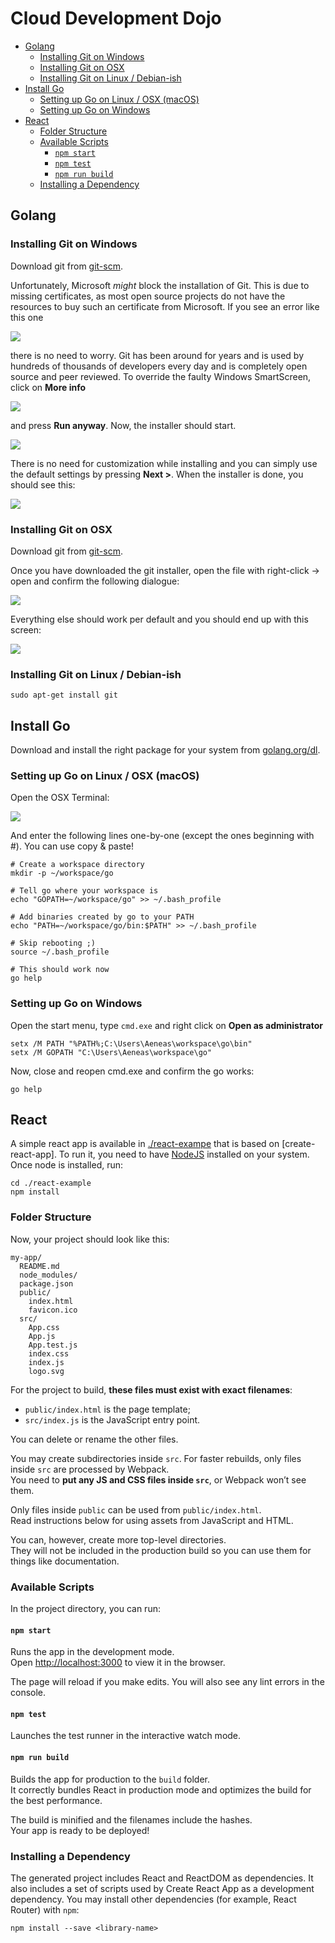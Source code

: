 # Cloud Development Dojo

<!-- START doctoc generated TOC please keep comment here to allow auto update -->
<!-- DON'T EDIT THIS SECTION, INSTEAD RE-RUN doctoc TO UPDATE -->

- [Golang](#golang)
  - [Installing Git on Windows](#installing-git-on-windows)
  - [Installing Git on OSX](#installing-git-on-osx)
  - [Installing Git on Linux / Debian-ish](#installing-git-on-linux--debian-ish)
- [Install Go](#install-go)
  - [Setting up Go on Linux / OSX (macOS)](#setting-up-go-on-linux--osx-macos)
  - [Setting up Go on Windows](#setting-up-go-on-windows)
- [React](#react)
  - [Folder Structure](#folder-structure)
  - [Available Scripts](#available-scripts)
    - [`npm start`](#npm-start)
    - [`npm test`](#npm-test)
    - [`npm run build`](#npm-run-build)
  - [Installing a Dependency](#installing-a-dependency)

<!-- END doctoc generated TOC please keep comment here to allow auto update -->

## Golang

### Installing Git on Windows

Download git from [git-scm](https://git-scm.com/downloads).

Unfortunately, Microsoft *might* block the installation of Git. This is due to missing certificates, as most open source
projects do not have the resources to buy such an certificate from Microsoft. If you see an error like this one

![](docs/win-prevents-git-install.png)

there is no need to worry. Git has been around for years and is used by hundreds of thousands of developers every day
and is completely open source and peer reviewed. To override the faulty Windows SmartScreen, click on **More info**

![](docs/win-prevents-git-install-override.png)

and press **Run anyway**. Now, the installer should start.

![](docs/git-install-windows.png)

There is no need for customization while installing and you can simply use the default settings
by pressing **Next >**. When the installer is done, you should see this:

![](docs/git-install-windows-success.png)

### Installing Git on OSX

Download git from [git-scm](https://git-scm.com/downloads).

Once you have downloaded the git installer, open the file with right-click -> open and confirm
the following dialogue:

![](docs/mac-git-warning.png)

Everything else should work per default and you should end up with this screen:

![](docs/mac-git-success.png)

### Installing Git on Linux / Debian-ish

```
sudo apt-get install git
```

## Install Go

Download and install the right package for your system from
[golang.org/dl](https://golang.org/dl).

### Setting up Go on Linux / OSX (macOS)

Open the OSX Terminal:

![](docs/mac-open-terminal.png)

And enter the following lines one-by-one (except the ones beginning with #). You can use copy & paste!

```
# Create a workspace directory
mkdir -p ~/workspace/go

# Tell go where your workspace is
echo "GOPATH=~/workspace/go" >> ~/.bash_profile

# Add binaries created by go to your PATH
echo "PATH=~/workspace/go/bin:$PATH" >> ~/.bash_profile

# Skip rebooting ;)
source ~/.bash_profile

# This should work now
go help
```

### Setting up Go on Windows

Open the start menu, type `cmd.exe` and right click on **Open as administrator**

```
setx /M PATH "%PATH%;C:\Users\Aeneas\workspace\go\bin"
setx /M GOPATH "C:\Users\Aeneas\workspace\go"
```

Now, close and reopen cmd.exe and confirm the go works:

```
go help
```

## React

A simple react app is available in [./react-exampe](react-example) that is based on [create-react-app]. To run it,
you need to have [NodeJS](https://nodejs.org/en/download/) installed on your system. Once node is installed, run:

```
cd ./react-example
npm install
```

### Folder Structure

Now, your project should look like this:

```
my-app/
  README.md
  node_modules/
  package.json
  public/
    index.html
    favicon.ico
  src/
    App.css
    App.js
    App.test.js
    index.css
    index.js
    logo.svg
```

For the project to build, **these files must exist with exact filenames**:

* `public/index.html` is the page template;
* `src/index.js` is the JavaScript entry point.

You can delete or rename the other files.

You may create subdirectories inside `src`. For faster rebuilds, only files inside `src` are processed by Webpack.<br>
You need to **put any JS and CSS files inside `src`**, or Webpack won’t see them.

Only files inside `public` can be used from `public/index.html`.<br>
Read instructions below for using assets from JavaScript and HTML.

You can, however, create more top-level directories.<br>
They will not be included in the production build so you can use them for things like documentation.

### Available Scripts

In the project directory, you can run:

#### `npm start`

Runs the app in the development mode.<br>
Open [http://localhost:3000](http://localhost:3000) to view it in the browser.

The page will reload if you make edits.
You will also see any lint errors in the console.

#### `npm test`

Launches the test runner in the interactive watch mode.

#### `npm run build`

Builds the app for production to the `build` folder.<br>
It correctly bundles React in production mode and optimizes the build for the best performance.

The build is minified and the filenames include the hashes.<br>
Your app is ready to be deployed!

### Installing a Dependency

The generated project includes React and ReactDOM as dependencies. It also includes a set of scripts used by Create React App as a development dependency. You may install other dependencies (for example, React Router) with `npm`:

```
npm install --save <library-name>
```
